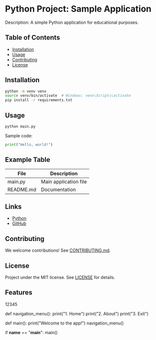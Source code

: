 # Python Project: Sample Application

Description: A simple Python application for educational purposes.

## Table of Contents
- [Installation](#installation)
- [Usage](#usage)
- [Contributing](#contributing)
- [License](#license)

## Installation

```bash
python -m venv venv
source venv/bin/activate  # Windows: venv\Scripts\activate
pip install -r requirements.txt
```

## Usage

```bash
python main.py
```

Sample code:
```python
print("Hello, world!")
```

## Example Table

| File        | Description            |
|-------------|-----------------------|
| main.py     | Main application file  |
| README.md   | Documentation         |

## Links
- [Python](https://www.python.org/)
- [GitHub](https://github.com/)

## Contributing

We welcome contributions! See [CONTRIBUTING.md](CONTRIBUTING.md).

## License

Project under the MIT license. See [LICENSE](LICENSE) for details. 

## Features

12345


def navigation_menu():
    print("1. Home")
    print("2. About")
    print("3. Exit")

def main():
    print("Welcome to the app!")
    navigation_menu()

if __name__ == "__main__":
    main()